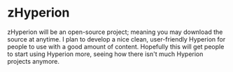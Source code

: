 zHyperion
=========
zHyperion will be an open-source project; meaning you may download the source at anytime. I plan to develop a nice clean, user-friendly Hyperion for people to use with a good amount of content. Hopefully this will get people to start using Hyperion more, seeing how there isn't much Hyperion projects anymore.
